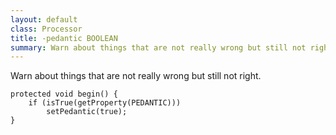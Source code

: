 ```yaml
---
layout: default
class: Processor
title: -pedantic BOOLEAN
summary: Warn about things that are not really wrong but still not right. 
---
```


Warn about things that are not really wrong but still not right.

	protected void begin() {
		if (isTrue(getProperty(PEDANTIC)))
			setPedantic(true);
	}

